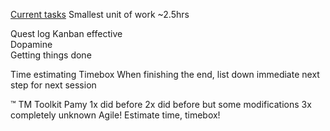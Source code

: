 [Current tasks](https://airtable.com/appwlcA0RJTWZ394q/tblEdXyTIiuRLvnFt/viw7q0rk1gZe6I6Nt?blocks=hide)
Smallest unit of work
~2.5hrs

Quest log
Kanban effective  
Dopamine  
Getting things done  

Time estimating 
Timebox
When finishing the end, list down immediate next step for next session

™
TM Toolkit
Pamy
1x did before
2x did before but some modifications
3x completely unknown
Agile! Estimate time, timebox!
